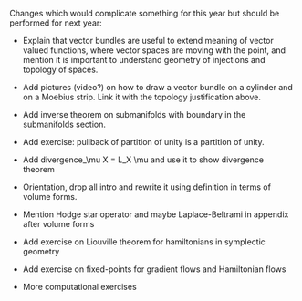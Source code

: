 Changes which would complicate something for this year but should be performed for next year:

- Explain that vector bundles are useful to extend meaning of vector valued functions, where vector spaces are moving with the point, and mention it is important to understand geometry of injections and topology of spaces.

- Add pictures (video?) on how to draw a vector bundle on a cylinder and on a Moebius strip. Link it with the topology justification above.

- Add inverse theorem on submanifolds with boundary in the submanifolds section.

- Add exercise: pullback of partition of unity is a partition of unity.

- Add divergence_\mu X = L_X \mu and use it to show divergence theorem

- Orientation, drop all intro and rewrite it using definition in terms of volume forms.

- Mention Hodge star operator and maybe Laplace-Beltrami in appendix after volume forms

- Add exercise on Liouville theorem for hamiltonians in symplectic geometry

- Add exercise on fixed-points for gradient flows and Hamiltonian flows

- More computational exercises

